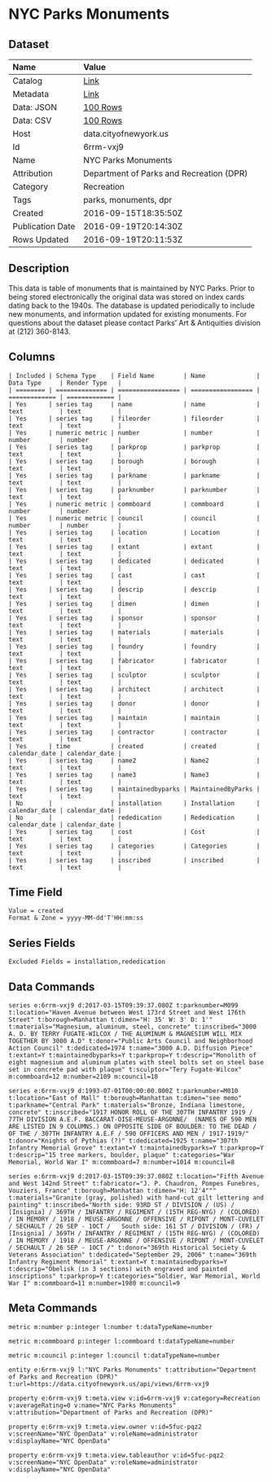 # NYC Parks Monuments

## Dataset

| Name | Value |
| :--- | :---- |
| Catalog | [Link](https://catalog.data.gov/dataset/nyc-parks-monuments) |
| Metadata | [Link](https://data.cityofnewyork.us/api/views/6rrm-vxj9) |
| Data: JSON | [100 Rows](https://data.cityofnewyork.us/api/views/6rrm-vxj9/rows.json?max_rows=100) |
| Data: CSV | [100 Rows](https://data.cityofnewyork.us/api/views/6rrm-vxj9/rows.csv?max_rows=100) |
| Host | data.cityofnewyork.us |
| Id | 6rrm-vxj9 |
| Name | NYC Parks Monuments |
| Attribution | Department of Parks and Recreation (DPR) |
| Category | Recreation |
| Tags | parks, monuments, dpr |
| Created | 2016-09-15T18:35:50Z |
| Publication Date | 2016-09-19T20:14:30Z |
| Rows Updated | 2016-09-19T20:11:53Z |

## Description

This data is table of monuments that is maintained by NYC Parks. Prior to being stored electronically the original data was stored on index cards dating back to the 1940s. The database is updated periodically to include new monuments, and information updated for existing monuments. For questions about the dataset please contact Parks’ Art & Antiquities division at (212) 360-8143.

## Columns

```ls
| Included | Schema Type    | Field Name        | Name              | Data Type     | Render Type   |
| ======== | ============== | ================= | ================= | ============= | ============= |
| Yes      | series tag     | name              | name              | text          | text          |
| Yes      | series tag     | fileorder         | fileorder         | text          | text          |
| Yes      | numeric metric | number            | number            | number        | number        |
| Yes      | series tag     | parkprop          | parkprop          | text          | text          |
| Yes      | series tag     | borough           | borough           | text          | text          |
| Yes      | series tag     | parkname          | parkname          | text          | text          |
| Yes      | series tag     | parknumber        | parknumber        | text          | text          |
| Yes      | numeric metric | commboard         | commboard         | number        | number        |
| Yes      | numeric metric | council           | council           | number        | number        |
| Yes      | series tag     | location          | Location          | text          | text          |
| Yes      | series tag     | extant            | extant            | text          | text          |
| Yes      | series tag     | dedicated         | dedicated         | text          | text          |
| Yes      | series tag     | cast              | cast              | text          | text          |
| Yes      | series tag     | descrip           | descrip           | text          | text          |
| Yes      | series tag     | dimen             | dimen             | text          | text          |
| Yes      | series tag     | sponsor           | sponsor           | text          | text          |
| Yes      | series tag     | materials         | materials         | text          | text          |
| Yes      | series tag     | foundry           | foundry           | text          | text          |
| Yes      | series tag     | fabricator        | fabricator        | text          | text          |
| Yes      | series tag     | sculptor          | sculptor          | text          | text          |
| Yes      | series tag     | architect         | architect         | text          | text          |
| Yes      | series tag     | donor             | donor             | text          | text          |
| Yes      | series tag     | maintain          | maintain          | text          | text          |
| Yes      | series tag     | contractor        | contractor        | text          | text          |
| Yes      | time           | created           | created           | calendar_date | calendar_date |
| Yes      | series tag     | name2             | Name2             | text          | text          |
| Yes      | series tag     | name3             | Name3             | text          | text          |
| Yes      | series tag     | maintainedbyparks | MaintainedByParks | text          | text          |
| No       |                | installation      | Installation      | calendar_date | calendar_date |
| No       |                | rededication      | Rededication      | calendar_date | calendar_date |
| Yes      | series tag     | cost              | Cost              | text          | text          |
| Yes      | series tag     | categories        | Categories        | text          | text          |
| Yes      | series tag     | inscribed         | inscribed         | text          | text          |
```

## Time Field

```ls
Value = created
Format & Zone = yyyy-MM-dd'T'HH:mm:ss
```

## Series Fields

```ls
Excluded Fields = installation,rededication
```

## Data Commands

```ls
series e:6rrm-vxj9 d:2017-03-15T09:39:37.080Z t:parknumber=M099 t:location="Haven Avenue between West 173rd Street and West 176th Street" t:borough=Manhattan t:dimen="H: 35' W: 3' D: 1'" t:materials="Magnesium, aluminum, steel, concrete" t:inscribed="3000 A. D. BY TERRY FUGATE-WILCOX / THE ALUMINUM & MAGNESIUM WILL MIX TOGETHER BY 3000 A.D" t:donor="Public Arts Council and Neighborhood Action Council" t:dedicated=1974 t:name="3000 A.D. Diffusion Piece" t:extant=Y t:maintainedbyparks=Y t:parkprop=Y t:descrip="Monolith of eight magnesium and aluminum plates with steel bolts set on steel base set in concrete pad with plaque" t:sculptor="Tery Fugate-Wilcox" m:commboard=12 m:number=2109 m:council=10

series e:6rrm-vxj9 d:1993-07-01T00:00:00.000Z t:parknumber=M010 t:location="East of Mall" t:borough=Manhattan t:dimen="see memo" t:parkname="Central Park" t:materials="Bronze, Indiana limestone, concrete" t:inscribed="1917 HONOR ROLL OF THE 307TH INFANTRY 1919 / 77TH DIVISION A.E.F. BACCARAT-OISE-MEUSE-ARGONNE/  (NAMES OF 590 MEN ARE LISTED IN 9 COLUMNS.) ON OPPOSITE SIDE OF BOULDER: TO THE DEAD / OF THE / 307TH INFANTRY A.E.F / 590 OFFICERS AND MEN / 1917-1919/" t:donor="Knights of Pythias (?)" t:dedicated=1925 t:name="307th Infantry Memorial Grove" t:extant=Y t:maintainedbyparks=Y t:parkprop=Y t:descrip="15 tree markers, boulder, plaque" t:categories="War Memorial, World War I" m:commboard=7 m:number=1014 m:council=8

series e:6rrm-vxj9 d:2017-03-15T09:39:37.080Z t:location="Fifth Avenue and West 142nd Street" t:fabricator="J. P. Chaudron, Pompes Funebres, Vouziers, France" t:borough=Manhattan t:dimen="H: 12'4""" t:materials="Granite (gray, polished) with hand-cut gilt lettering and painting" t:inscribed="North side: 93RD ST / DIVISION / (US) / [Insignia] / 369TH / INFANTRY / REGIMENT / (15TH REG-NYG) / (COLORED) / IN MEMORY / 1918 / MEUSE-ARGONNE / OFFENSIVE / RIPONT / MONT-CUVELET / SECHAULT / 26 SEP - 1OCT /   South side: 161 ST / DIVISION / (FR) / [Insignia] / 369TH / INFANTRY / REGIMENT / (15TH REG-NYG) / (COLORED) / IN MEMORY / 1918 / MEUSE-ARGONNE / OFFENSIVE / RIPONT / MONT-CUVELET / SECHAULT / 26 SEP - 1OCT /" t:donor="369th Historical Society & Veterans Association" t:dedicated="September 29, 2006" t:name="369th Infantry Regiment Memorial" t:extant=Y t:maintainedbyparks=Y t:descrip="Obelisk (in 3 sections) with engraved and painted inscriptions" t:parkprop=Y t:categories="Soldier, War Memorial, World War I" m:commboard=11 m:number=1980 m:council=9
```

## Meta Commands

```ls
metric m:number p:integer l:number t:dataTypeName=number

metric m:commboard p:integer l:commboard t:dataTypeName=number

metric m:council p:integer l:council t:dataTypeName=number

entity e:6rrm-vxj9 l:"NYC Parks Monuments" t:attribution="Department of Parks and Recreation (DPR)" t:url=https://data.cityofnewyork.us/api/views/6rrm-vxj9

property e:6rrm-vxj9 t:meta.view v:id=6rrm-vxj9 v:category=Recreation v:averageRating=0 v:name="NYC Parks Monuments" v:attribution="Department of Parks and Recreation (DPR)"

property e:6rrm-vxj9 t:meta.view.owner v:id=5fuc-pqz2 v:screenName="NYC OpenData" v:roleName=administrator v:displayName="NYC OpenData"

property e:6rrm-vxj9 t:meta.view.tableauthor v:id=5fuc-pqz2 v:screenName="NYC OpenData" v:roleName=administrator v:displayName="NYC OpenData"
```